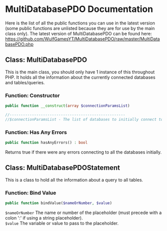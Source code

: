 # MultiDatabasePDO Documentation
Here is the list of all the public functions you can use in the latest version (some public functions are unlisted because they are for use by the main class only). The latest version of MultiDatabasePDO can be found here: https://github.com/WulfGamesYT/MultiDatabasePDO/raw/master/MultiDatabasePDO.php

## Class: MultiDatabasePDO
This is the main class, you should only have 1 instance of this throughout PHP. It holds all the information about the currently connected databases and tables/queries.

### Function: Constructor
```php
public function __construct(array $connectionParamsList)

//----------------------------------------------------
//$connectionParamsList - The list of databases to initially connect to, you must supply a DSN, username and password for each.
```

### Function: Has Any Errors
```php
public function hasAnyErrors() : bool
```
Returns true if there were any errors connecting to all the databases initially.

## Class: MultiDatabasePDOStatement
This is a class to hold all the information about a query to all tables.

### Function: Bind Value
```php
public function bindValue($nameOrNumber, $value)
```
`$nameOrNumber` The name or number of the placeholder (must precede with a colon ':' if using a string placeholder).<br>
`$value` The variable or value to pass to the placeholder.
